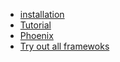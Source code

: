 - [installation](https://youtu.be/antnsMgA4Ro)
- [Tutorial](https://youtu.be/pBNOavRoNL0)
- [Phoenix](https://www.phoenixframework.org/)
- [Try out all framewoks ](https://youtu.be/FQPlEnKav48)